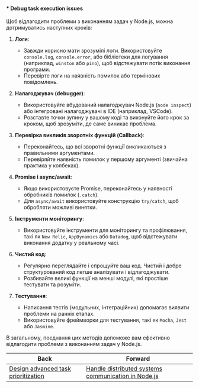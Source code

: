 #### * Debug task execution issues

Щоб відлагодити проблеми з виконанням задач у Node.js, можна дотримуватись наступних кроків:

1. **Логи**:
   - Завжди корисно мати зрозумілі логи. Використовуйте `console.log`, `console.error`, або бібліотеки для логування (наприклад, `winston` або `pino`), щоб відстежувати потік виконання програми.
   - Перевірте логи на наявність помилок або термінових повідомлень.

2. **Налагоджувач (debugger)**:
   - Використовуйте вбудований налагоджувач Node.js (`node inspect`) або інтегровані налагоджувачі в IDE (наприклад, VSCode).
   - Розставте точки зупину у вашому коді та виконуйте його крок за кроком, щоб зрозуміти, де саме виникає проблема.

3. **Перевірка викликів зворотніх функцій (Callback)**:
   - Переконайтесь, що всі зворотні функції викликаються з правильними аргументами.
   - Перевіряйте наявність помилок у першому аргументі (звичайна практика у колбеках).

4. **Promise і async/await**:
   - Якщо використовуєте Promise, переконайтесь у наявності обробників помилок (`.catch`).
   - Для `async/await` використовуйте конструкцію `try/catch`, щоб обробляти можливі винятки.

5. **Інструменти моніторингу**:
   - Використовуйте інструменти для моніторингу та профілювання, такі як `New Relic`, `AppDynamics` або `Datadog`, щоб відстежувати виконання додатку у реальному часі.

6. **Чистий код**:
   - Регулярно переглядайте і спрощуйте ваш код. Чистий і добре структурований код легше аналізувати і відлагоджувати.
   - Розбивайте великі функції на менші модулі, які простіше тестувати та розуміти.

7. **Тестування**:
   - Написання тестів (модульних, інтеграційних) допомагає виявити проблеми на ранніх етапах.
   - Використовуйте фреймворки для тестування, такі як `Mocha`, `Jest` або `Jasmine`.

В загальному, поєднання цих методів допоможе вам ефективно відлагодити проблеми з виконанням задач у Node.js.

| Back | Forward |
|---|---|
| [Design advanced task prioritization](/ua/senior/nodejs/design-advanced-task-prioritization.md)  | [Handle distributed systems communication in Node.js](/ua/senior/nodejs/handle-distributed-systems-communication-in-nodejs.md) |